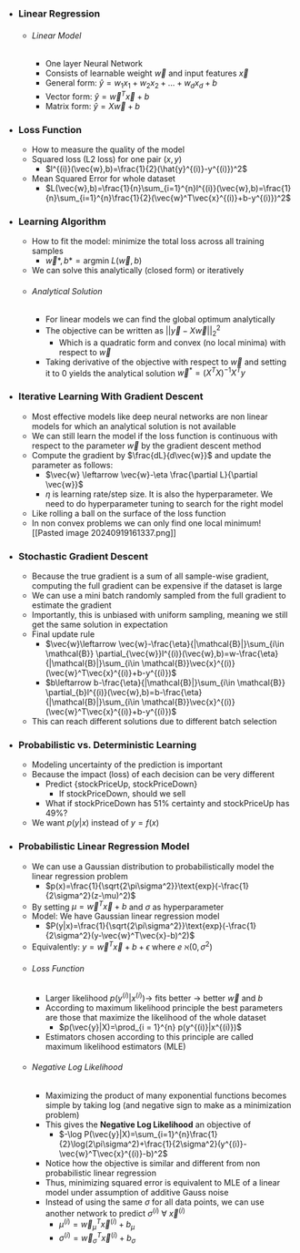 
- ### Linear Regression
	- ###### Linear Model
		- One layer Neural Network
		- Consists of learnable weight $\vec{w}$ and input features $\vec{x}$
		- General form: $\hat{y}=w_{1}x_{1}+w_{2}x_{2}+\dots+w_{d}x_{d}+b$
		- Vector form: $\hat{y}=\vec{w}^T\vec{x}+b$
		- Matrix form: $\hat{y}=X\vec{w}+b$

- ### Loss Function
	- How to measure the quality of the model
	- Squared loss (L2 loss) for one pair $(x,y)$
		- $l^{(i)}(\vec{w},b)=\frac{1}{2}(\hat{y}^{(i)}-y^{(i)})^2$
	- Mean Squared Error for whole dataset
		- $L(\vec{w},b)=\frac{1}{n}\sum_{i=1}^{n}l^{(i)}(\vec{w},b)=\frac{1}{n}\sum_{i=1}^{n}\frac{1}{2}(\vec{w}^T\vec{x}^{(i)}+b-y^{(i)})^2$

- ### Learning Algorithm
	- How to fit the model: minimize the total loss across all training samples
		- $\vec{w}*, b*=\text{argmin } L(\vec{w},b)$
	- We can solve this analytically (closed form) or iteratively
	- ###### Analytical Solution
		- For linear models we can find the global optimum analytically
		- The objective can be written as $||\vec{y}-X\vec{w}||^2_2$
			- Which is a quadratic form and convex (no local minima) with respect to $\vec{w}$
		- Taking derivative of the objective with respect to $\vec{w}$ and setting it to $0$ yields the analytical solution $\vec{w}^*=(X^TX)^{-1}X^Ty$

- ### Iterative Learning With Gradient Descent
	- Most effective models like deep neural networks are non linear models for which an analytical solution is not available
	- We can still learn the model if the loss function is continuous with respect to the parameter $\vec{w}$ by the gradient descent method
	- Compute the gradient by $\frac{dL}{d\vec{w}}$ and update the parameter as follows:
		- $\vec{w} \leftarrow \vec{w}-\eta \frac{\partial L}{\partial \vec{w}}$
		- $\eta$ is learning rate/step size. It is also the hyperparameter. We need to do hyperparameter tuning to search for the right model
	- Like rolling a ball on the surface of the loss function
	- In non convex problems we can only find one local minimum![[Pasted image 20240919161337.png]]
	
- ### Stochastic Gradient Descent
	- Because the true gradient is a sum of all sample-wise gradient, computing the full gradient can be expensive if the dataset is large
	- We can use a mini batch randomly sampled from the full gradient to estimate the gradient
	- Importantly, this is unbiased with uniform sampling, meaning we still get the same solution in expectation
	- Final update rule
		- $\vec{w}\leftarrow \vec{w}-\frac{\eta}{|\mathcal{B}|}\sum_{i\in \mathcal{B}} \partial_{\vec{w}}l^{(i)}(\vec{w},b)=w-\frac{\eta}{|\mathcal{B}|}\sum_{i\in \mathcal{B}}\vec{x}^{(i)}(\vec{w}^T\vec{x}^{(i)}+b-y^{(i)})$
		- $b\leftarrow b-\frac{\eta}{|\mathcal{B}|}\sum_{i\in \mathcal{B}} \partial_{b}l^{(i)}(\vec{w},b)=b-\frac{\eta}{|\mathcal{B}|}\sum_{i\in \mathcal{B}}\vec{x}^{(i)}(\vec{w}^T\vec{x}^{(i)}+b-y^{(i)})$
	- This can reach different solutions due to different batch selection

- ### Probabilistic vs. Deterministic Learning
	- Modeling uncertainty of the prediction is important
	- Because the impact (loss) of each decision can be very different
		- Predict {stockPriceUp, stockPriceDown}
			- If stockPriceDown, should we sell
		- What if stockPriceDown has 51% certainty and stockPriceUp has 49%?
	- We want $p(y|x)$ instead of $y=f(x)$

- ### Probabilistic Linear Regression Model
	- We can use a Gaussian distribution to probabilistically model the linear regression problem 
		- $p(x)=\frac{1}{\sqrt{2\pi\sigma^2}}\text{exp}(-\frac{1}{2\sigma^2}(z-\mu)^2)$
	- By setting $\mu=\vec{w}^T\vec{x}+b$ and $\sigma$ as hyperparameter
	- Model: We have Gaussian linear regression model
		- $P(y|x)=\frac{1}{\sqrt{2\pi\sigma^2}}\text{exp}(-\frac{1}{2\sigma^2}(y-\vec{w}^T\vec{x}-b)^2)$
	- Equivalently: $y=\vec{w}^T\vec{x}+b+\epsilon$ where $e~\aleph(0,\sigma^2)$
	- ###### Loss Function
		- Larger likelihood $p(y^{(i)}|x^{(i)}) \rightarrow$ fits better $\rightarrow$ better $\vec{w}$ and $b$
		- According to maximum likelihood principle the best parameters are those that maximize the likelihood of the whole dataset
			- $p(\vec{y}|X)=\prod_{i = 1}^{n} p(y^{(i)}|x^{(i)})$
		- Estimators chosen according to this principle are called maximum likelihood estimators (MLE)
	- ###### Negative Log Likelihood
		- Maximizing the product of many exponential functions becomes simple by taking log (and negative sign to make as a minimization problem)
		- This gives the **Negative Log Likelihood** an objective of
			- $-\log P(\vec{y}|X)=\sum_{i=1}^{n}\frac{1}{2}\log(2\pi\sigma^2)+\frac{1}{2\sigma^2}(y^{(i)}-\vec{w}^T\vec{x}^{(i)}-b)^2$
		- Notice how the objective is similar and different from non probabilistic linear regression
		- Thus, minimizing squared error is equivalent to MLE of a linear model under assumption of additive Gauss noise
		- Instead of using the same $\sigma$ for all data points, we can use another network to predict $\sigma^{(i)} \text{ } \forall \text{ } \vec{x}^{(i)}$
			- $\mu^{(i)}=\vec{w}^T_{\mu}\vec{x}^{(i)}+b_{\mu}$
			- $\sigma^{(i)}=\vec{w}^{T}_{\sigma}\vec{x}^{(i)}+b_{\sigma}$
